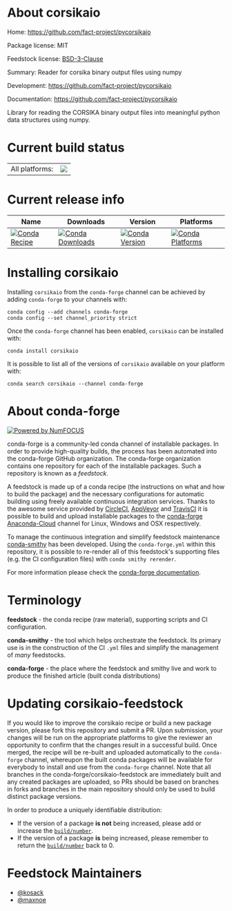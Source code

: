 About corsikaio
===============

Home: https://github.com/fact-project/pycorsikaio

Package license: MIT

Feedstock license: [BSD-3-Clause](https://github.com/conda-forge/corsikaio-feedstock/blob/master/LICENSE.txt)

Summary: Reader for corsika binary output files using numpy

Development: https://github.com/fact-project/pycorsikaio

Documentation: https://github.com/fact-project/pycorsikaio

Library for reading the CORSIKA binary output files into meaningful
python data structures using numpy.


Current build status
====================


<table><tr><td>All platforms:</td>
    <td>
      <a href="https://dev.azure.com/conda-forge/feedstock-builds/_build/latest?definitionId=10975&branchName=master">
        <img src="https://dev.azure.com/conda-forge/feedstock-builds/_apis/build/status/corsikaio-feedstock?branchName=master">
      </a>
    </td>
  </tr>
</table>

Current release info
====================

| Name | Downloads | Version | Platforms |
| --- | --- | --- | --- |
| [![Conda Recipe](https://img.shields.io/badge/recipe-corsikaio-green.svg)](https://anaconda.org/conda-forge/corsikaio) | [![Conda Downloads](https://img.shields.io/conda/dn/conda-forge/corsikaio.svg)](https://anaconda.org/conda-forge/corsikaio) | [![Conda Version](https://img.shields.io/conda/vn/conda-forge/corsikaio.svg)](https://anaconda.org/conda-forge/corsikaio) | [![Conda Platforms](https://img.shields.io/conda/pn/conda-forge/corsikaio.svg)](https://anaconda.org/conda-forge/corsikaio) |

Installing corsikaio
====================

Installing `corsikaio` from the `conda-forge` channel can be achieved by adding `conda-forge` to your channels with:

```
conda config --add channels conda-forge
conda config --set channel_priority strict
```

Once the `conda-forge` channel has been enabled, `corsikaio` can be installed with:

```
conda install corsikaio
```

It is possible to list all of the versions of `corsikaio` available on your platform with:

```
conda search corsikaio --channel conda-forge
```


About conda-forge
=================

[![Powered by NumFOCUS](https://img.shields.io/badge/powered%20by-NumFOCUS-orange.svg?style=flat&colorA=E1523D&colorB=007D8A)](http://numfocus.org)

conda-forge is a community-led conda channel of installable packages.
In order to provide high-quality builds, the process has been automated into the
conda-forge GitHub organization. The conda-forge organization contains one repository
for each of the installable packages. Such a repository is known as a *feedstock*.

A feedstock is made up of a conda recipe (the instructions on what and how to build
the package) and the necessary configurations for automatic building using freely
available continuous integration services. Thanks to the awesome service provided by
[CircleCI](https://circleci.com/), [AppVeyor](https://www.appveyor.com/)
and [TravisCI](https://travis-ci.com/) it is possible to build and upload installable
packages to the [conda-forge](https://anaconda.org/conda-forge)
[Anaconda-Cloud](https://anaconda.org/) channel for Linux, Windows and OSX respectively.

To manage the continuous integration and simplify feedstock maintenance
[conda-smithy](https://github.com/conda-forge/conda-smithy) has been developed.
Using the ``conda-forge.yml`` within this repository, it is possible to re-render all of
this feedstock's supporting files (e.g. the CI configuration files) with ``conda smithy rerender``.

For more information please check the [conda-forge documentation](https://conda-forge.org/docs/).

Terminology
===========

**feedstock** - the conda recipe (raw material), supporting scripts and CI configuration.

**conda-smithy** - the tool which helps orchestrate the feedstock.
                   Its primary use is in the construction of the CI ``.yml`` files
                   and simplify the management of *many* feedstocks.

**conda-forge** - the place where the feedstock and smithy live and work to
                  produce the finished article (built conda distributions)


Updating corsikaio-feedstock
============================

If you would like to improve the corsikaio recipe or build a new
package version, please fork this repository and submit a PR. Upon submission,
your changes will be run on the appropriate platforms to give the reviewer an
opportunity to confirm that the changes result in a successful build. Once
merged, the recipe will be re-built and uploaded automatically to the
`conda-forge` channel, whereupon the built conda packages will be available for
everybody to install and use from the `conda-forge` channel.
Note that all branches in the conda-forge/corsikaio-feedstock are
immediately built and any created packages are uploaded, so PRs should be based
on branches in forks and branches in the main repository should only be used to
build distinct package versions.

In order to produce a uniquely identifiable distribution:
 * If the version of a package **is not** being increased, please add or increase
   the [``build/number``](https://docs.conda.io/projects/conda-build/en/latest/resources/define-metadata.html#build-number-and-string).
 * If the version of a package **is** being increased, please remember to return
   the [``build/number``](https://docs.conda.io/projects/conda-build/en/latest/resources/define-metadata.html#build-number-and-string)
   back to 0.

Feedstock Maintainers
=====================

* [@kosack](https://github.com/kosack/)
* [@maxnoe](https://github.com/maxnoe/)

